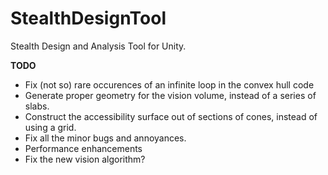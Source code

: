 StealthDesignTool
=================

Stealth Design and Analysis Tool for Unity.

**TODO**
* Fix (not so) rare occurences of an infinite loop in the convex hull code
* Generate proper geometry for the vision volume, instead of a series of slabs.
* Construct the accessibility surface out of sections of cones, instead of using a grid.
* Fix all the minor bugs and annoyances.
* Performance enhancements
* Fix the new vision algorithm?